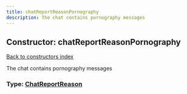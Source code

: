 ```yaml
---
title: chatReportReasonPornography
description: The chat contains pornography messages
---
```

## Constructor: chatReportReasonPornography  
[Back to constructors index](index.md)



The chat contains pornography messages




### Type: [ChatReportReason](../types/ChatReportReason.md)


